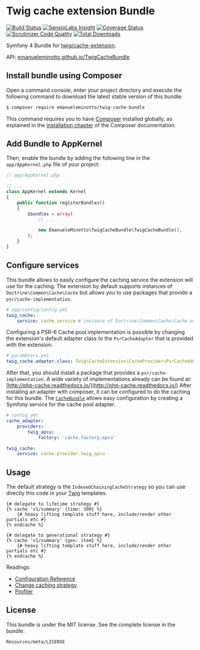 Twig cache extension Bundle
===========================

[![Build Status](https://img.shields.io/travis/EmanueleMinotto/TwigCacheBundle.svg?style=flat)](https://travis-ci.org/EmanueleMinotto/TwigCacheBundle)
[![SensioLabs Insight](https://img.shields.io/sensiolabs/i/010b231e-0e35-4ba8-9929-eb48e77331b2.svg?style=flat)](https://insight.sensiolabs.com/projects/010b231e-0e35-4ba8-9929-eb48e77331b2)
[![Coverage Status](https://img.shields.io/coveralls/EmanueleMinotto/TwigCacheBundle.svg?style=flat)](https://coveralls.io/r/EmanueleMinotto/TwigCacheBundle)
[![Scrutinizer Code Quality](https://img.shields.io/scrutinizer/g/EmanueleMinotto/TwigCacheBundle.svg?style=flat)](https://scrutinizer-ci.com/g/EmanueleMinotto/TwigCacheBundle/)
[![Total Downloads](https://img.shields.io/packagist/dt/emanueleminotto/twig-cache-bundle.svg?style=flat)](https://packagist.org/packages/emanueleminotto/twig-cache-bundle)

Symfony 4 Bundle for [twig/cache-extension](https://github.com/twigphp/twig-cache-extension).

API: [emanueleminotto.github.io/TwigCacheBundle](http://emanueleminotto.github.io/TwigCacheBundle/)

Install bundle using Composer
-----------------------------

Open a command console, enter your project directory and execute the
following command to download the latest stable version of this bundle:

```bash
$ composer require emanueleminotto/twig-cache-bundle
```

This command requires you to have [Composer](https://getcomposer.org/) installed globally, as explained
in the [installation chapter](https://getcomposer.org/doc/00-intro.md)
of the Composer documentation.

Add Bundle to AppKernel
-----------------------

Then, enable the bundle by adding the following line in the `app/AppKernel.php`
file of your project:

```php
// app/AppKernel.php

// ...
class AppKernel extends Kernel
{
    public function registerBundles()
    {
        $bundles = array(
            // ...

            new EmanueleMinotto\TwigCacheBundle\TwigCacheBundle(),
        );
    }
}
```

Configure services
------------------

This bundle allows to easily configure the caching service the extension will use for the caching. The extension 
by default supports instances of `Doctrine\Common\Cache\Cache` but allows you to use packages that 
provide a `psr/cache-implementation`.

```yml
# app/config/config.yml
twig_cache:
    service: cache_service # instance of Doctrine\Common\Cache\Cache or Psr\Cache\CacheItemPoolInterface
```

Configuring a PSR-6 Cache pool implementation is possible by changing the extension's default adapter class 
to the `PsrCacheAdapter` that is provided with the extension.

```yml
# parameters.yml
twig_cache.adapter.class: Twig\CacheExtension\CacheProvider\PsrCacheAdapter
```

After that, you should install a package that provides a `psr/cache-implementation`. A wide
variety of implementations already can be found at: [http://php-cache.readthedocs.io/](http://php-cache.readthedocs.io/)
After installing an adapter with composer, it can be configured to do the caching for this bundle. 
The [`CacheBundle`](https://github.com/php-cache/cache-bundle) allows easy configuration by creating a Symfony
service for the cache pool adapter.

```yml
# config.yml
cache_adapter:
    providers:
        twig_apcu:
            factory: 'cache.factory.apcu'

twig_cache:
    service: cache.provider.twig_apcu
```

Usage
-----

The default strategy is the `IndexedChainingCacheStrategy` so you can use directly this code in your 
[Twig](http://twig.sensiolabs.org/) templates.

```twig
{# delegate to lifetime strategy #}
{% cache 'v1/summary' {time: 300} %}
    {# heavy lifting template stuff here, include/render other partials etc #}
{% endcache %}

{# delegate to generational strategy #}
{% cache 'v1/summary' {gen: item} %}
    {# heavy lifting template stuff here, include/render other partials etc #}
{% endcache %}
```

Readings:

 * [Configuration Reference](https://github.com/EmanueleMinotto/TwigCacheBundle/tree/master/Resources/doc/configuration-reference.rst)
 * [Change caching strategy](https://github.com/EmanueleMinotto/TwigCacheBundle/tree/master/Resources/doc/strategies.rst)
 * [Profiler](https://github.com/EmanueleMinotto/TwigCacheBundle/tree/master/Resources/doc/profiler.rst)

License
-------

This bundle is under the MIT license. See the complete license in the bundle:

    Resources/meta/LICENSE
